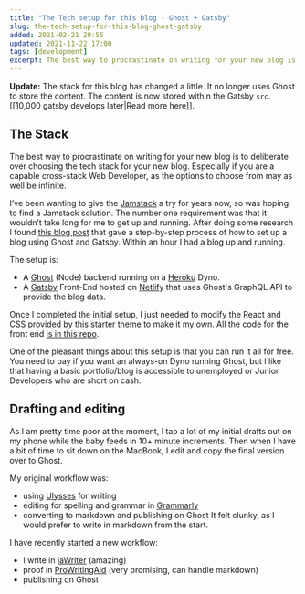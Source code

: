 ```yaml
---
title: "The Tech setup for this blog - Ghost + Gatsby"
slug: the-tech-setup-for-this-blog-ghost-gatsby
added: 2021-02-21 20:55
updated: 2021-11-22 17:00
tags: [development]
excerpt: The best way to procrastinate on writing for your new blog is to deliberate over choosing the tech stack for your new blog. 
---
```


**Update:** The stack for this blog has changed a little. It no longer uses Ghost to store the content. The content is now stored within the Gatsby `src`. [[10,000 gatsby develops later|Read more here]].

## The Stack
The best way to procrastinate on writing for your new blog is to deliberate over choosing the tech stack for your new blog. Especially if you are a capable cross-stack Web Developer, as the options to choose from may as well be infinite. 

I’ve been wanting to give the [Jamstack](https://jamstack.org/) a try for years now, so was hoping to find a Jamstack solution. The number one requirement was that it wouldn’t take long for me to get up and running. After doing some research I found [this blog post](https://emtr0.dev/how-to-set-up-free-jamstack-ghost-blog-heroku-gatsby-github-netlify/) that gave a step-by-step process of how to set up a blog using Ghost and Gatsby. Within an hour I had a blog up and running. 

The setup is:
* A [Ghost](https://ghost.org/) (Node) backend running on a [Heroku](https://www.heroku.com/home) Dyno.
* A [Gatsby](https://www.gatsbyjs.com/) Front-End hosted on [Netlify](https://www.netlify.com/) that uses Ghost's GraphQL API to provide the blog data.

Once I completed the initial setup, I just needed to modify the React and CSS provided by [this starter theme](https://github.com/TryGhost/gatsby-starter-ghost) to make it my own. All the code for the front end [is in this repo](https://github.com/rachsmithcodes/rachsmith.com).

One of the pleasant things about this setup is that you can run it all for free. You need to pay if you want an always-on Dyno running Ghost, but I like that having a basic portfolio/blog is accessible to unemployed or Junior Developers who are short on cash.

## Drafting and editing
As I am pretty time poor at the moment, I tap a lot of my initial drafts out on my phone while the baby feeds in 10+ minute increments. Then when I have a bit of time to sit down on the MacBook, I edit and copy the final version over to Ghost.

My original workflow was:
* using [Ulysses](https://ulysses.app/) for writing
* editing for spelling and grammar in [Grammarly](https://app.grammarly.com/)
* converting to markdown and publishing on Ghost 
It felt clunky, as I would prefer to write in markdown from the start. 

I have recently started a new workflow: 
* I write in [iaWriter](https://ia.net/writer) (amazing)
* proof in [ProWritingAid](https://prowritingaid.com/Premium) (very promising, can handle markdown)
* publishing on Ghost